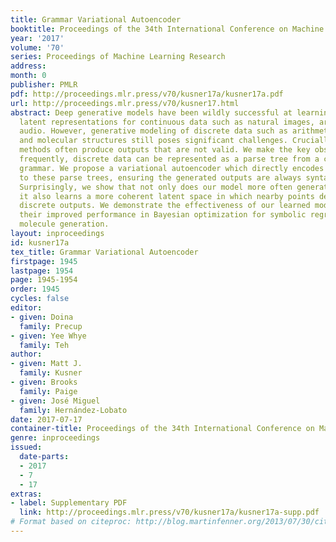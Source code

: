 ```yaml
---
title: Grammar Variational Autoencoder
booktitle: Proceedings of the 34th International Conference on Machine Learning
year: '2017'
volume: '70'
series: Proceedings of Machine Learning Research
address: 
month: 0
publisher: PMLR
pdf: http://proceedings.mlr.press/v70/kusner17a/kusner17a.pdf
url: http://proceedings.mlr.press/v70/kusner17.html
abstract: Deep generative models have been wildly successful at learning coherent
  latent representations for continuous data such as natural images, artwork, and
  audio. However, generative modeling of discrete data such as arithmetic expressions
  and molecular structures still poses significant challenges. Crucially, state-of-the-art
  methods often produce outputs that are not valid. We make the key observation that
  frequently, discrete data can be represented as a parse tree from a context-free
  grammar. We propose a variational autoencoder which directly encodes from and decodes
  to these parse trees, ensuring the generated outputs are always syntactically valid.
  Surprisingly, we show that not only does our model more often generate valid outputs,
  it also learns a more coherent latent space in which nearby points decode to similar
  discrete outputs. We demonstrate the effectiveness of our learned models by showing
  their improved performance in Bayesian optimization for symbolic regression and
  molecule generation.
layout: inproceedings
id: kusner17a
tex_title: Grammar Variational Autoencoder
firstpage: 1945
lastpage: 1954
page: 1945-1954
order: 1945
cycles: false
editor:
- given: Doina
  family: Precup
- given: Yee Whye
  family: Teh
author:
- given: Matt J.
  family: Kusner
- given: Brooks
  family: Paige
- given: José Miguel
  family: Hernández-Lobato
date: 2017-07-17
container-title: Proceedings of the 34th International Conference on Machine Learning
genre: inproceedings
issued:
  date-parts:
  - 2017
  - 7
  - 17
extras:
- label: Supplementary PDF
  link: http://proceedings.mlr.press/v70/kusner17a/kusner17a-supp.pdf
# Format based on citeproc: http://blog.martinfenner.org/2013/07/30/citeproc-yaml-for-bibliographies/
---
```

